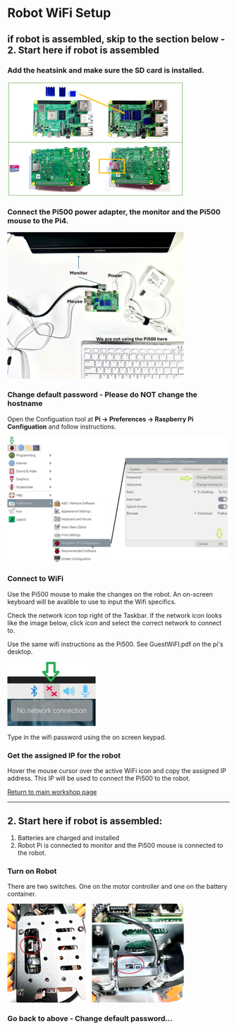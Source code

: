 # **Robot WiFi Setup**

## if robot is assembled, skip to the section below - 2. Start here if robot is assembled

### Add the heatsink and make sure the SD card is installed.

  <img src="/zzimages/Pi-HeatSink-SD-Card.jpg" width="400" > 

### Connect the Pi500 power adapter, the monitor and the Pi500 mouse to the Pi4.

  <img src="/zzimages/Pi4_Wifi_Setup.jpg" width="400" > 

### Change default password - Please do NOT change the hostname

   Open the Configuation tool at **Pi -> Preferences -> Raspberry Pi Configuation** and follow instructions.   
   
   <img src="/zzimages/PiConfigPW.jpg" width="500" > 

### Connect to WiFi

   Use the Pi500 mouse to make the changes on the robot. An on-screen keyboard will be avalible to use to input the Wifi specifics. 

   Check the network icon top right of the Taskbar. If the network icon looks like the image below, click icon and select the correct network to connect to.

   Use the same wifi instructions as the Pi500.  See GuestWiFI.pdf on the pi's desktop.

   <img src="/zzimages/wifisetup-01.jpg" width="200" > 

   Type in the wifi password using the on screen keypad.

### **Get the assigned IP for the robot**

   Hover the mouse cursor over the active WiFi icon and copy the assigned IP address. This IP will be used to connect the Pi500 to the robot.   


[Return to main workshop page](/README.md)

------------------------------------------------
## 2. Start here if robot is assembled:

  1. Batteries are charged and installed
  1. Robot Pi is connected to monitor and the Pi500 mouse is connected to the robot.
   
### Turn on Robot

   There are two switches. One on the motor controller and one on the battery container.
   
   <img src="/zzimages/RoobotOnOff.jpg" width="400" > 

### Go back to above - Change default password...




    







